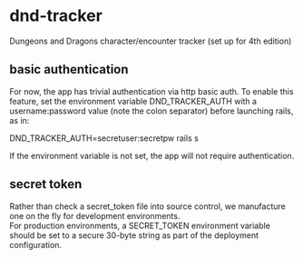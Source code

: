 dnd-tracker
===========

Dungeons and Dragons character/encounter tracker (set up for 4th edition)


## basic authentication

For now, the app has trivial authentication via http basic auth.  To enable this feature, set the environment variable 
DND_TRACKER_AUTH with a username:password value (note the colon separator) before launching rails, as in:

DND_TRACKER_AUTH=secretuser:secretpw rails s

If the environment variable is not set, the app will not require authentication.


## secret token

Rather than check a secret_token file into source control, we manufacture one on the fly for development environments.  
For production environments, a SECRET_TOKEN environment variable should be set to a secure 30-byte string as part of 
the deployment configuration.

